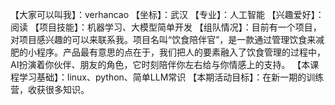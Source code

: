 【大家可以叫我】：verhancao
【坐标】：武汉
【专业】：人工智能
【兴趣爱好】：阅读
【项目技能】：机器学习、大模型简单开发
【组队情况】：目前有一个项目，对项目感兴趣的可以来联系我。项目名叫“饮食陪伴官”，是一款通过管理饮食来减肥的小程序。产品最有意思的点在于，我们把人的要素融入了饮食管理的过程中，AI扮演着你伙伴、朋友的角色，它时刻陪伴你左右给与你情感上的支持。
【本课程学习基础】：linux、python、简单LLM常识
【本期活动目标】：在新一期的训练营，收获很多知识。
